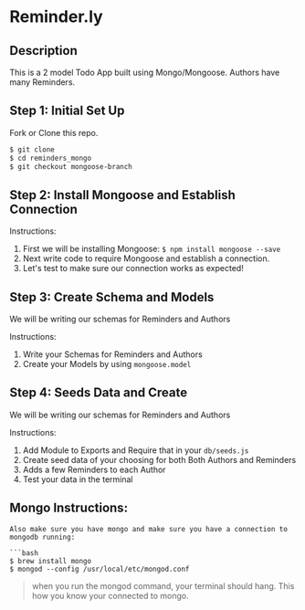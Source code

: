 # Reminder.ly

## Description
This is a 2 model Todo App built using Mongo/Mongoose. Authors have many Reminders.

## Step 1: Initial Set Up

Fork or Clone this repo.

```bash
$ git clone
$ cd reminders_mongo
$ git checkout mongoose-branch
```

## Step 2: Install Mongoose and Establish Connection

Instructions:

1. First we will be installing Mongoose: `$ npm install mongoose --save`
2. Next write code to require Mongoose and establish a connection.
3. Let's test to make sure our connection works as expected!

## Step 3: Create Schema and Models

We will be writing our schemas for Reminders and Authors

Instructions:
1. Write your Schemas for Reminders and Authors
2. Create your Models by using `mongoose.model`

## Step 4: Seeds Data and Create

We will be writing our schemas for Reminders and Authors

Instructions:
1. Add Module to Exports and Require that in your `db/seeds.js`
2. Create seed data of your choosing for both Both Authors and Reminders
3. Adds a few Reminders to each Author
4. Test your data in the terminal 


## Mongo Instructions:

```
Also make sure you have mongo and make sure you have a connection to mongodb running:

```bash
$ brew install mongo
$ mongod --config /usr/local/etc/mongod.conf
```

> when you run the mongod command, your terminal should hang. This how you know your connected to mongo.
```
